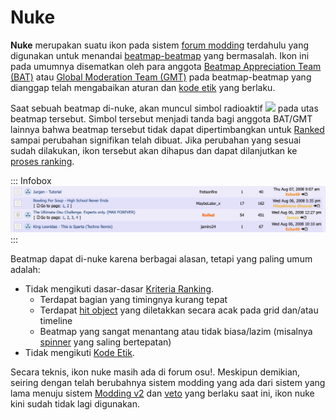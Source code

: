 # Nuke

**Nuke** merupakan suatu ikon pada sistem [forum modding](/wiki/Modding/Forum_modding) terdahulu yang digunakan untuk menandai [beatmap-beatmap](/wiki/Beatmap) yang bermasalah. Ikon ini pada umumnya disematkan oleh para anggota [Beatmap Appreciation Team (BAT)](/wiki/Modding/Beatmap_Appreciation_Team) atau [Global Moderation Team (GMT)](/wiki/People/The_Team/Global_Moderation_Team) pada beatmap-beatmap yang dianggap telah mengabaikan aturan dan [kode etik](/wiki/Rules/Code_of_Conduct_for_Modding_and_Mapping) yang berlaku.

Saat sebuah beatmap di-nuke, akan muncul simbol radioaktif ![](/wiki/shared/icon/nuke.gif) pada utas beatmap tersebut. Simbol tersebut menjadi tanda bagi anggota BAT/GMT lainnya bahwa beatmap tersebut tidak dapat dipertimbangkan untuk [Ranked](/wiki/Beatmap_ranking_procedure#ranking) sampai perubahan signifikan telah dibuat. Jika perubahan yang sesuai sudah dilakukan, ikon tersebut akan dihapus dan dapat dilanjutkan ke [proses ranking](/wiki/Beatmap_ranking_procedure).

::: Infobox
![](img/forum-listing-nuke.png "Beatmap-beatmap yang di-nuke dan utas-utasnya yang berada di sub-forum Graveyard")
:::

Beatmap dapat di-nuke karena berbagai alasan, tetapi yang paling umum adalah:

- Tidak mengikuti dasar-dasar [Kriteria Ranking](/wiki/Ranking_Criteria).
  - Terdapat bagian yang timingnya kurang tepat
  - Terdapat [hit object](/wiki/Hit_object) yang diletakkan secara acak pada grid dan/atau timeline
  - Beatmap yang sangat menantang atau tidak biasa/lazim (misalnya [spinner](/wiki/Hit_object/Spinner) yang saling bertepatan)
- Tidak mengikuti [Kode Etik](/wiki/Rules/Code_of_Conduct_for_Modding_and_Mapping).

Secara teknis, ikon nuke masih ada di forum osu!. Meskipun demikian, seiring dengan telah berubahnya sistem modding yang ada dari sistem yang lama menuju sistem [Modding v2](/wiki/Beatmap_discussion) dan [veto](/wiki/People/The_Team/Beatmap_Nominators/Beatmap_Veto) yang berlaku saat ini, ikon nuke kini sudah tidak lagi digunakan.
